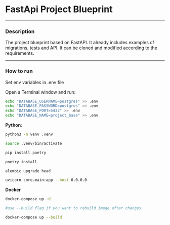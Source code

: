 # FastApi Project Blueprint
___

### Description
The project blueprint based on FastAPI. 
It already includes examples of migrations, tests and API.
It can be cloned and modified according to the requirements.

___

### How to run 
 
Set env variables in .env file

Open a Terminal window and run:
```bash
echo "DATABASE_USERNAME=postgres" >> .env
echo "DATABASE_PASSWORD=postgres" >> .env
echo "DATABASE_PORT=5432" >> .env
echo "DATABASE_NAME=project_base" >> .env
```

**Python**: 

```bash
python3 -m venv .venv

source .venv/bin/activate

pip install poetry

poetry install

alembic upgrade head

uvicorn core.main:app --host 0.0.0.0
```

**Docker**

```bash
docker-compose up -d

#use --build flag if you want to rebuild image after changes

docker-compose up --build
```
